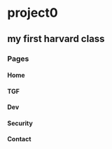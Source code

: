 # project0

## my first harvard class

### Pages 
#### Home 
#### TGF 
#### Dev
#### Security
#### Contact 